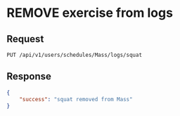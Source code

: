 # REMOVE exercise from logs

## Request

    PUT /api/v1/users/schedules/Mass/logs/squat

## Response
```json
{
    "success": "squat removed from Mass"
}
```
